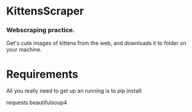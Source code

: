 # KittensScraper
### Webscraping practice. 

Get's cute images of kittens from the web, and downloads it to folder on your machine.

# Requirements
All you really need to get up an running is to pip install:

requests
beautifulsoup4

